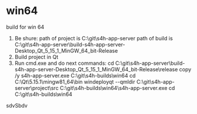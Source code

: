 # win64
build for win 64

1. Be shure:
    path of project is C:\git\s4h-app-server
    path of build is   C:\git\s4h-app-server\build-s4h-app-server-Desktop_Qt_5_15_1_MinGW_64_bit-Release
2. Build project in Qt
3. Run cmd.exe and do next commands:
    cd C:\git\s4h-app-server\build-s4h-app-server-Desktop_Qt_5_15_1_MinGW_64_bit-Release\release
    copy /y s4h-app-server.exe C:\git\s4h-builds\win64
    cd C:\Qt\5.15.1\mingw81_64\bin
    windeployqt --qmldir C:\git\s4h-app-server\project\src C:\git\s4h-builds\win64\s4h-app-server.exe
    cd C:\git\s4h-builds\win64

sdvSbdv